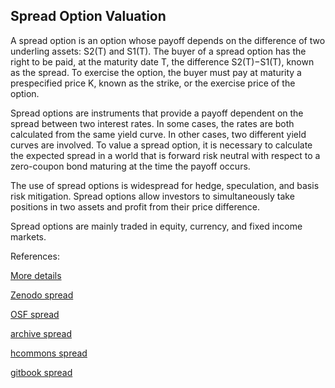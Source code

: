 ## Spread Option Valuation
   
A spread option is an option whose payoff depends on the difference of two underling assets: S2(T) and S1(T). The buyer of a spread option has the right to 
be paid, at the maturity date T, the difference S2(T)−S1(T), known as the spread. To exercise the option, the buyer must pay at maturity a prespecified price K, known as the strike, or the exercise price of the option.

Spread options are instruments that provide a payoff dependent on the spread between two interest
rates. In some cases, the rates are both calculated from the same yield curve. In other cases, two
different yield curves are involved. To value a spread option, it is necessary to calculate the expected
spread in a world that is forward risk neutral with respect to a zero-coupon bond maturing at the time
the payoff occurs.


The use of spread options is widespread for hedge, speculation, and basis risk mitigation. Spread options allow investors to simultaneously take positions in two assets and profit from their price 
difference.

Spread options are mainly traded in equity, currency, and fixed income markets. 
 


References:
   
[More details](./EqSpread-16.pdf)   
 
   
[Zenodo spread](https://zenodo.org/record/5759678#.YpPfDcPMKUk)

[OSF spread](https://osf.io/4kcrh/download)

[archive spread](https://ia803404.us.archive.org/12/items/eq-spread-16/EqSpread-archive.pdf)  

[hcommons spread](https://hcommons.org/deposits/download/hc:38508/CONTENT/eqspread-16.pdf)

[gitbook spread](https://deripricing.gitbook.io/spread-option-pricing/)